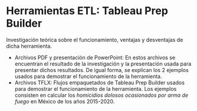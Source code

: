 # Herramientas ETL: Tableau Prep Builder

Investigación teórica sobre el funcionamiento, ventajas y desventajas de dicha herramienta.

- Archivos PDF y presentación de PowerPoint: En estos archivos se encuentran el resultado de la investigación y la presentación usada para presentar dichos resultados. De igual forma, se explican los 2 ejemplos usados para demostrar el funcionamiento de la herramienta.
- Archivos TFLX: Flujos empaquetados de Tableau Prep Builder usados para demostrar el funcionamiento de la herramienta. Los ejemplos consisten en calcular los *homicidios dolosos​ ocasionados ​por arma de fuego* en México de los años 2015-2020.
